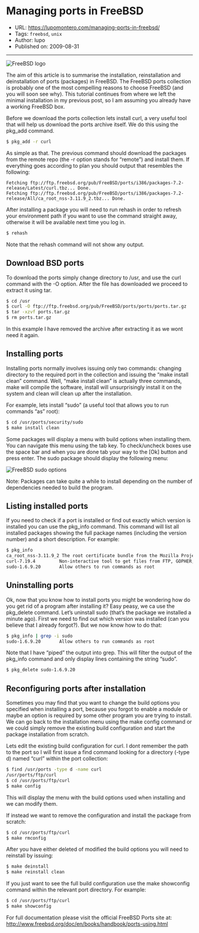 # Managing ports in FreeBSD

* URL: https://lupomontero.com/managing-ports-in-freebsd/
* Tags: `freebsd`, `unix`
* Author: lupo
* Published on: 2009-08-31

***

![FreeBSD logo](https://user-images.githubusercontent.com/110297/38502017-f4b9aa76-3bd3-11e8-8bf2-3f156b30324f.png)

The aim of this article is to summarise the installation, reinstallation and deinstallation of ports (packages) in FreeBSD. The FreeBSD ports collection is
probably one of the most compelling reasons to choose FreeBSD (and you will soon
	see why). This tutorial continues from where we left the minimal installation
	in my previous post, so I am assuming you already have a working FreeBSD box.


Before we download the ports collection lets install curl, a very useful tool
that will help us download the ports archive itself. We do this using the
pkg_add command.

```sh
$ pkg_add -r curl
```

As simple as that. The previous command should download the packages from the
remote repo (the -r option stands for “remote”) and install them. If everything
goes according to plan you should output that resembles the following:

```
Fetching ftp://ftp.freebsd.org/pub/FreeBSD/ports/i386/packages-7.2-release/Latest/curl.tbz... Done.
Fetching ftp://ftp.freebsd.org/pub/FreeBSD/ports/i386/packages-7.2-release/All/ca_root_nss-3.11.9_2.tbz... Done.
```

After installing a package you will need to run rehash in order to refresh your
environment path if you want to use the command straight away, otherwise it will
be available next time you log in.

```sh
$ rehash
```

Note that the rehash command will not show any output.

## Download BSD ports

To download the ports simply change directory to /usr, and use the curl command
with the -O option. After the file has downloaded we proceed to extract it using
tar.

```sh
$ cd /usr
$ curl -O ftp://ftp.freebsd.org/pub/FreeBSD/ports/ports/ports.tar.gz
$ tar -xzvf ports.tar.gz
$ rm ports.tar.gz
```

In this example I have removed the archive after extracting it as we wont need
it again.

## Installing ports

Installing ports normally involves issuing only two commands: changing directory
to the required port in the collection and issuing the “make install clean”
command. Well, “make install clean” is actually three commands, make will
compile the software, install will unsurprisingly install it on the system and
clean will clean up after the installation.

For example, lets install “sudo” (a useful tool that allows you to run commands
“as” root):

```sh
$ cd /usr/ports/security/sudo
$ make install clean
```

Some packages will display a menu with build options when installing them. You
can navigate this menu using the tab key. To check/uncheck boxes use the space
bar and when you are done tab your way to the [Ok] button and press enter. The
sudo package should display the following menu:

![FreeBSD sudo options](https://user-images.githubusercontent.com/110297/38502018-f4d3d2c0-3bd3-11e8-94fe-64479231ed76.png)

Note: Packages can take quite a while to install depending on the number of
dependencies needed to build the program.

## Listing installed ports

If you need to check if a port is installed or find out exactly which version is
installed you can use the pkg_info command. This command will list all installed
packages showing the full package names (including the version number) and a
short description. For example:

```sh
$ pkg_info
ca_root_nss-3.11.9_2 The root certificate bundle from the Mozilla Project
curl-7.19.4         Non-interactive tool to get files from FTP, GOPHER, HTTP(S)
sudo-1.6.9.20       Allow others to run commands as root
```

## Uninstalling ports

Ok, now that you know how to install ports you might be wondering how do you get
rid of a program after installing it? Easy peasy, we ca use the pkg_delete
command. Let’s uninstall sudo (that’s the package we installed a minute ago).
First we need to find out which version was installed (can you believe that I
already forgot?). But we now know how to do that:

```sh
$ pkg_info | grep -i sudo
sudo-1.6.9.20       Allow others to run commands as root
```

Note that I have “piped” the output into grep. This will filter the output of
the pkg_info command and only display lines containing the string “sudo”.

```sh
$ pkg_delete sudo-1.6.9.20
```

## Reconfiguring ports after installation

Sometimes you may find that you want to change the build options you specified
when installing a port, because you forgot to enable a module or maybe an option
is required by some other program you are trying to install. We can go back to
the installation menu using the make config command or we could simply remove
the existing build configuration and start the package installation from scratch.

Lets edit the existing build configuration for curl. I dont remember the path to
the port so I will first issue a find command looking for a directory (-type d)
named “curl” within the port collection:

```sh
$ find /usr/ports -type d -name curl
/usr/ports/ftp/curl
$ cd /usr/ports/ftp/curl
$ make config
```

This will display the menu with the build options used when installing and we
can modify them.

If instead we want to remove the configuration and install the package from
scratch:

```sh
$ cd /usr/ports/ftp/curl
$ make rmconfig
```

After you have either deleted of modified the build options you will need to
reinstall by issuing:

```sh
$ make deinstall
$ make reinstall clean
```

If you just want to see the full build configuration use the make showconfig
command within the relevant port directory. For example:

```sh
$ cd /usr/ports/ftp/curl
$ make showconfig
```

For full documentation please visit the official FreeBSD Ports site at:
http://www.freebsd.org/doc/en/books/handbook/ports-using.html
